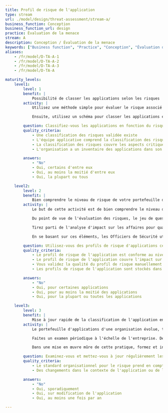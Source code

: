 ```yaml
---
title: Profil de risque de l'application
type: stream
url: ./model/design/threat-assessment/stream-a/
business_function: Conception
business_function_url: design
practice: Évaluation de la menace
stream: A
description: Conception / Évaluation de la menace
keywords: ["Business function", "Practice", "Conception", "Évaluation de la menace"]
aliases:
    - /fr/model/D-TA-A-1
    - /fr/model/D-TA-A-2
    - /fr/model/D-TA-A-3
    - /fr/model/D-TA-A

maturity_levels:
    level1:
        level: 1
        benefit: |
            Possibilité de classer les applications selon les risques
        activity: |
            Utilisez une méthode simple pour évaluer le risque associé à une application par application, tout en estimant l'impact potentiel que cela peut avoir sur l'entreprise en cas d'attaque. Pour y parvenir, évaluez l'impact d'une violation de la confidentialité, de l'intégrité et de la disponibilité des données ou du service. Envisagez d'utiliser un ensemble de 5 à 10 questions pour comprendre les caractéristiques importantes de l'application, par exemple si l'application traite des données financières, si elle est connectée à Internet ou si des données liées à la vie privée sont concernées. Le profil de risque de l'application vous indique si ces facteurs sont applicables et s'ils peuvent avoir un impact significatif sur l'organisation.

            Ensuite, utilisez un schéma pour classer les applications en fonction de ce risque. Un schéma simple et qualitatif (par exemple haut / moyen / bas) qui traduit ces caractéristiques en une valeur est souvent efficace. Il est important d'utiliser ces valeurs pour représenter et comparer le risque de différentes applications les unes par rapport aux autres. Les organisations matures utilisant fortement l'approche par les risques pourraient utiliser davantage de systèmes de risque quantitatifs. N’inventez pas un nouveau système de risque si votre organisation en a déjà un qui fonctionne bien.

        question: Classifiez-vous les applications en fonction du risque métier en fonction d'un ensemble de questions simple et prédéfini ?
        quality_criteria:
            - Une classification des risques validée existe
            - L'équipe applicative comprend la classification des risques
            - La classification des risques couvre les aspects critiques des risques commerciaux auxquels l'entreprise est confrontée
            - L'organisation a un inventaire des applications dans son périmètre

        answers:
            - "No"
            - Oui, certains d'entre eux
            - Oui, au moins la moitié d'entre eux
            - Oui, la plupart ou tous

    level2:
        level: 2
        benefit: |
            Bien comprendre le niveau de risque de votre portefeuille d'applications
        activity: |
            Le but de cette activité est de bien comprendre le niveau de risque de toutes les applications au sein d'une organisation et de focaliser les efforts de vos activités d'assurance logicielle là où elles sont vraiment pertinentes.

            Du point de vue de l'évaluation des risques, le jeu de questions de base n'est pas suffisant pour bien évaluer le risques de l'ensemble des applications. Créez une manière uniforme et évolutive d'évaluer le risque d'une application (par exemple via leur impact sur la sécurité de l'information confidentialité, intégrite et disponibilité des données). Au delà de la sécurité, vous pouvez aussi évaluer le risque de l'application sur la vie privée. Comprenez les données que l'application traite et les potentielles violations de la vie privée. Enfin, étudiez l'impact que cette application peut avoir sur d'autres applications au sein de l'organisation (par exemple, l'application pourrait modifier des données qui ont été considérées comme étant en écriture seule dans un autre contexte). Evaluez toutes les applications au sein d'une organisation, y compris celles faisant partie de l'existant ou non-encore décommissionées.

            Tirez parti de l'analyse d'impact sur les affaires pour quantifier le risque applicatif et établir une classification. Un simple schéma qualitatif (tel que haut / moyen / bas) n'est pas suffisant pour gérer et comparer efficacement les applications au niveau de l'entreprise.

            En se basant sur ces éléments, les Officiers de Sécurité utilisent la classification pour définir le profile de risque afin de construire un inventaire centralisé de profils de risque et gérer la responsabilité. Cet inventaire donne aux propriétaires de produits, aux gestionnaires et aux autres parties prenantes de l'organisation une compréhension unique du niveau de risque d'une application dans le but d'assigner une priorité appropriée aux activités liées à la sécurité.

        question: Utilisez-vous des profils de risque d'applications centralisés et quantifiés pour évaluer les risques pour l'entreprise?
        quality_criteria:
            - Le profil de risque de l'application est conforme au niveau de risque défini par l'organisation
            - Le profil de risque de l'application couvre l'impact sur la sécurité et la vie privée
            - Vous validez la qualité du profil de risque manuellement et/ou automatiquement
            - Les profils de risque de l'application sont stockés dans un inventaire central

        answers:
            - "No"
            - Oui, pour certaines applications
            - Oui, pour au moins la moitié des applications
            - Oui, pour la plupart ou toutes les applications

    level3:
        level: 3
        benefit: |
            Mise à jour rapide de la classification de l'application en cas de changement
        activity: |
            Le portefeuille d'applications d'une organisation évolue, tout comme les conditions et les contraintes dans lesquelles une application vit (p. ex. en fonction de la stratégie de l'entreprise). Revoyez périodiquement l’inventaire des risques pour garantir l’exactitude de l'évaluations des risques des différentes applications.

            Faites un examen périodique à l'échelle de l'entreprise. De plus, au fur et à mesure que votre entreprise mûrit dans le domaine de l'assurance logicielle, encouragez les équipes à s'interroger continuellement sur les changements de conditions qui pourraient affecter le profil de risque. Par exemple, une application interne peut devenir exposée sur Internet suite à une décision commerciale. Cela devrait inciter les équipes à refaire l'évaluation de risque et à mettre à jour le profil de risque de l'application en conséquence.

            Dans une mise en œuvre mûre de cette pratique, formez et informez continuellement les équipes sur les retours d'expérience et les bonnes pratiques d'évaluations des risques. Cela amène à une meilleure exécution et à une meilleure représentation du profil de risque de l'application.

        question: Examinez-vous et mettez-vous à jour régulièrement les profils de risque de vos applications?
        quality_criteria:
            - Le standard organisationnel pour le risque prend en compte les retours historiques afin d'améliorer la méthode d'évaluation
            - Des changements dans le contexte de l'application ou de l'entreprise déclenchent une revue des modèles de menace pertinents

        answers:
            - "No"
            - Oui, sporadiquement
            - Oui, sur modification de l'application
            - Oui, au moins une fois par an

---
```

